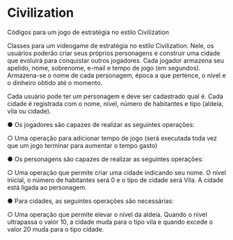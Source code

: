 # Civilization
Códigos para um jogo de estratégia no estilo Civilization

Classes para um videogame de estratégia no estilo Civilization. Nele, os usuários poderão criar seus
próprios personagens e construir uma cidade que evoluirá para conquistar outros jogadores. Cada jogador armazena seu
apelido, nome, sobrenome, e-mail e tempo de jogo (em segundos). Armazena-se o nome de cada personagem, época
a que pertence, o nível e o dinheiro obtido até o momento. 

Cada usuário pode ter um personagem e deve ser cadastrado qual é.
Cada cidade é registrada com o nome, nível, número de habitantes e tipo (aldeia, vila ou cidade).

● Os jogadores são capazes de realizar as seguintes operações:

○ Uma operação para adicionar tempo de jogo (será executada toda vez que um jogo terminar para aumentar o
tempo gasto)

● Os personagens são capazes de realizar as seguintes operações:

○ Uma operação que permite criar uma cidade indicando seu nome. O nível inicial, o número de habitantes será 0
e o tipo de cidade será Vila. A cidade está ligada ao personagem.

● Para cidades, as seguintes operações são necessárias:

○ Uma operação que permite elevar o nível da aldeia. Quando o
nível ultrapassa o valor 10, a cidade muda para o tipo vila e quando excede o valor 20 muda para o tipo
cidade.


